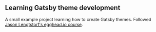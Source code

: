 ## Learning Gatsby theme development

A small example project learning how to create Gatsby themes. Followed [Jason Lengtstorf's egghead.io course](https://egghead.io/courses/gatsby-theme-authoring).
